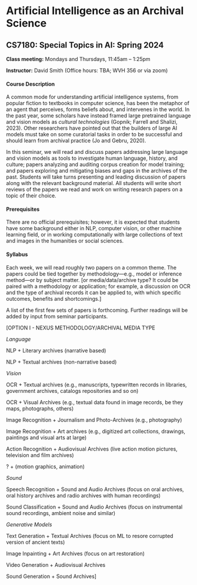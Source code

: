 # Artificial Intelligence as an Archival Science
## CS7180: Special Topics in AI: Spring 2024

**Class meeting:** Mondays and Thursdays, 11:45am &ndash; 1:25pm

**Instructor:** David Smith (Office hours: TBA; WVH 356 or via zoom)

#### Course Description

A common mode for understanding artificial intelligence systems, from popular fiction to textbooks in computer science, has been the metaphor of an agent that perceives, forms beliefs about, and intervenes in the world. In the past year, some scholars have instead framed large pretrained language and vision models as _cultural technologies_ (Gopnik; Farrell and Shalizi, 2023). Other researchers have pointed out that the builders of large AI models must take on some curatorial tasks in order to be successful and should learn from archival practice (Jo and Gebru, 2020).

In this seminar, we will read and discuss papers addressing large language and vision models as tools to investigate human language, history, and culture; papers analyzing and auditing corpus creation for model training; and papers exploring and mitigating biases and gaps in the archives of the past.  Students will take turns presenting and leading discussion of papers along with the relevant background material. All students will write short reviews of the papers we read and work on writing research papers on a topic of their choice.

#### Prerequisites

There are no official prerequisites; however, it is expected that students have some background either in NLP, computer vision, or other machine learning field, or in working computationally with large collections of text and images in the humanities or social sciences.

#### Syllabus

Each week, we will read roughly two papers on a common theme. The papers could be tied together by methodology—e.g., model or inference method—or by subject matter. [or media/data/archive type? It could be paired with a methodology or application; for example, a discussion on OCR and the type of archival records it can be applied to, with which specific outcomes, benefits and shortcomings.]

A list of the first few sets of papers is forthcoming. Further readings will be added by input from seminar participants.

[OPTION I - NEXUS METHODOLOGY/ARCHIVAL MEDIA TYPE

*Language*

NLP + Literary archives (narrative based)

NLP + Textual archives (non-narrative based)

*Vision*

OCR + Textual archives (e.g., manuscripts, typewritten records in libraries, government archives, catalogs repositories and so on)

OCR + Visual Archives (e.g., textual data found in image records, be they maps, photographs, others)

Image Recognition + Journalism and Photo-Archives (e.g., photography)

Image Recognition + Art archives (e.g., digitized art collections, drawings, paintings and visual arts at large)

Action Recognition + Audiovisual Archives (live action motion pictures, television and film archives)

? + (motion graphics, animation)

*Sound*

Speech Recognition + Sound and Audio Archives (focus on oral archives, oral history archives and radio archives with human recordings)

Sound Classification + Sound and Audio Archives (focus on instrumental sound recordings, ambient noise and similar)

*Generative Models*

Text Generation + Textual Archives (focus on ML to resore corrupted version of ancient texts)

Image Inpainting + Art Archives (focus on art restoration)

Video Generation + Audiovisual Archives

Sound Generation + Sound Archives]






